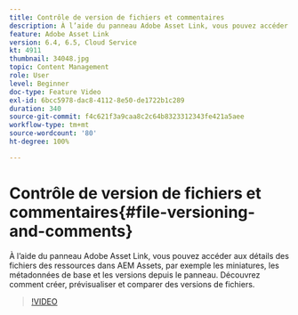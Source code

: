 ```yaml
---
title: Contrôle de version de fichiers et commentaires
description: À l’aide du panneau Adobe Asset Link, vous pouvez accéder aux détails des fichiers des ressources dans AEM Assets, par exemple les miniatures, les métadonnées de base et les versions depuis le panneau. Découvrez comment créer, prévisualiser et comparer des versions de fichiers.
feature: Adobe Asset Link
version: 6.4, 6.5, Cloud Service
kt: 4911
thumbnail: 34048.jpg
topic: Content Management
role: User
level: Beginner
doc-type: Feature Video
exl-id: 6bcc5978-dac8-4112-8e50-de1722b1c289
duration: 340
source-git-commit: f4c621f3a9caa8c2c64b8323312343fe421a5aee
workflow-type: tm+mt
source-wordcount: '80'
ht-degree: 100%

---
```


# Contrôle de version de fichiers et commentaires{#file-versioning-and-comments}

À l’aide du panneau Adobe Asset Link, vous pouvez accéder aux détails des fichiers des ressources dans AEM Assets, par exemple les miniatures, les métadonnées de base et les versions depuis le panneau. Découvrez comment créer, prévisualiser et comparer des versions de fichiers.

>[!VIDEO](https://video.tv.adobe.com/v/34048?quality=12&learn=on)
